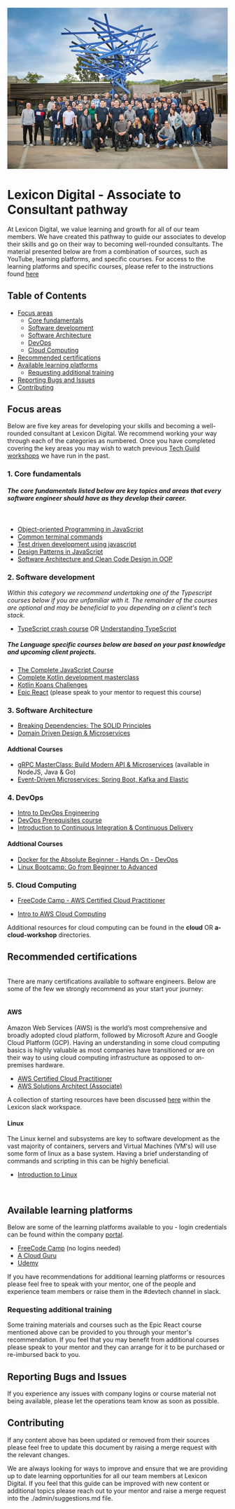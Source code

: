 [![Lexicon Digital Banner](./assets/lexicon-digital-template-1622183726703.jpeg)](https://sites.google.com/lexicondigital.com.au/portal/home)

# Lexicon Digital - Associate to Consultant pathway

At Lexicon Digital, we value learning and growth for all of our team members. We have created this pathway to guide our associates to develop their skills and go on their way to becoming well-rounded consultants. The material presented below are from a combination of sources, such as YouTube, learning platforms, and specific courses. For access to the learning platforms and specific courses, please refer to the instructions found [here](https://sites.google.com/lexicondigital.com.au/portal/growth#h.raerll82acn)

## Table of Contents

- [Focus areas](#focus-areas)
    - [Core fundamentals](#core-fundamentals)
    - [Software development](#software-development)
    - [Software Architecture](#software-architecture)
    - [DevOps](#devops)
    - [Cloud Computing](#cloud-computing)
- [Recommended certifications](#recommended-certifications)
- [Available learning platforms](#learning-platforms)
    - [Requesting additional training](#requesting-additional-training)
- [Reporting Bugs and Issues](#reporting-issues)
- [Contributing](#contributing)

## Focus areas <a name="focus-areas"></a>

Below are five key areas for developing your skills and becoming a well-rounded consultant at Lexicon Digital. We recommend working your way through each of the categories as numbered. Once you have completed covering the key areas you may wish to watch previous [Tech Guild workshops](https://drive.google.com/drive/folders/1xfa4xo-bxvMPUtyBR6DzbMSceaiQ7ODS) we have run in the past.

### 1. Core fundamentals <a name="core-fundamentals"></a>

##### The core fundamentals listed below are key topics and areas that every software engineer should have as they develop their career.
<br/>

- [Object-oriented Programming in JavaScript](https://www.youtube.com/watch?v=PFmuCDHHpwk&t=1404s)
- [Common terminal commands](https://www.youtube.com/watch?v=ZtqBQ68cfJc)
- [Test driven development using javascript](https://www.udemy.com/course/test-driven-development-using-javascript-and-jest/)
- [Design Patterns in JavaScript](https://www.udemy.com/course/design-patterns-javascript/)
- [Software Architecture and Clean Code Design in OOP](https://www.udemy.com/course/software-architecture-learnit/)

### 2. Software development <a name="software-development"></a>
*Within this category we recommend undertaking one of the Typescript courses below if you are unfamiliar with it. The remainder of the courses are optional and may be beneficial to you depending on a client's tech stack.*
<br/>

- [TypeScript crash course](https://www.youtube.com/watch?v=BwuLxPH8IDs)
OR [Understanding TypeScript](https://www.udemy.com/course/understanding-typescript/)

##### The Language specific courses below are based on your past knowledge and upcoming client projects.
- [The Complete JavaScript Course](https://www.udemy.com/course/the-complete-javascript-course/)
- [Complete Kotlin development masterclass](https://www.udemy.com/course/kotlinmasterclass/)
- [Kotlin Koans Challenges](https://kotlinlang.org/docs/koans.html)
- [Epic React](https://epicreact.dev/) (please speak to your mentor to request this course)

### 3. Software Architecture <a name="software-architecture"></a>
- [Breaking Dependencies: The SOLID Principles](https://www.youtube.com/watch?v=RT-npV1JRKE)
- [Domain Driven Design & Microservices](https://www.youtube.com/watch?v=Km1fZ108UXU)
#### Addtional Courses
- [gRPC MasterClass: Build Modern API & Microservices](https://www.udemy.com/course/grpc-nodejs/) (available in NodeJS, Java & Go)
- [Event-Driven Microservices: Spring Boot, Kafka and Elastic](https://www.udemy.com/course/event-driven-microservices-spring-boot-kafka-and-elasticsearch/)
### 4. DevOps <a name="devops"></a>

- [Intro to DevOps Engineering](https://www.youtube.com/watch?v=j5Zsa_eOXeY)
- [DevOps Prerequisites course](https://www.youtube.com/watch?v=Wvf0mBNGjXY)
- [Introduction to Continuous Integration & Continuous Delivery](https://www.udemy.com/course/introduction-to-continuous-integration-and-continuous-delivery/)

#### Addtional Courses

- [Docker for the Absolute Beginner - Hands On - DevOps](https://www.udemy.com/course/learn-docker/)
- [Linux Bootcamp: Go from Beginner to Advanced](https://www.udemy.com/course/linux-administration-bootcamp/)

### 5. Cloud Computing <a name="cloud-computing"></a>

- [FreeCode Camp - AWS Certified Cloud Practitioner](https://www.youtube.com/watch?v=SOTamWNgDKc)

- [Intro to AWS Cloud Computing](https://www.youtube.com/watch?v=ZE139jQJpW4&list=PLzde74P_a04cyCsmZakYbUE5sWN9dZ-Ux)

Additional resources for cloud computing can be found in the **cloud** OR **a-cloud-workshop** directories.
<br/>

## Recommended certifications <a name="recommended-certifications"></a>
<br/>
There are many certifications available to software engineers. Below are some of the few we strongly recommend as your start your journey:
<br/>
<br/>

#### **AWS**

Amazon Web Services (AWS) is the world’s most comprehensive and broadly adopted cloud platform, followed by Microsoft Azure and Google Cloud Platform (GCP). Having an understanding in some cloud computing basics is highly valuable as most companies have transitioned or are on their way to using cloud computing infrastructure as opposed to on-premises hardware.
- [AWS Certified Cloud Practitioner](https://aws.amazon.com/certification/certified-cloud-practitioner/)
- [AWS Solutions Architect (Associate)](https://aws.amazon.com/certification/certified-solutions-architect-associate/)

A collection of starting resources have been discussed [here](https://lexicondigital.slack.com/archives/CE9G6QM8B/p1636002899061500?thread_ts=1636002762.061300&cid=CE9G6QM8B) within the Lexicon slack workspace.
<br/>

#### **Linux**

The Linux kernel and subsystems are key to software development as the vast majority of containers, servers and Virtual Machines (VM's) will use some form of linux as a base system. Having a brief understanding of commands and scripting in this can be highly beneficial. 
- [Introduction to Linux](https://training.linuxfoundation.org/training/introduction-to-linux/)
<br/>

## Available learning platforms <a name="learning-platforms"></a>

Below are some of the learning platforms available to you - login credentials can be found within the company [portal](https://sites.google.com/lexicondigital.com.au/portal/home).

- [FreeCode Camp](https://www.freecodecamp.org/learn) (no logins needed)
- [A Cloud Guru](https://acloudguru.com/)
- [Udemy](https://www.udemy.com/)

If you have recommendations for additional learning platforms or resources please feel free to speak with your mentor, one of the people and experience team members or raise them in the #devtech channel in slack.

### Requesting additional training <a name="requesting-additonal-training"></a>

Some training materials and courses such as the Epic React course mentioned above can be provided to you through your mentor's recommendation. If you feel that you may benefit from additional courses please speak to your mentor and they can arrange for it to be purchased or re-imbursed back to you.

## Reporting Bugs and Issues <a name="reporting-issues"></a>

If you experience any issues with company logins or course material not being available, please let the operations team know as soon as possible.

## Contributing <a name="contributing"></a>

If any content above has been updated or removed from their sources please feel free to update this document by raising a merge request with the relevant changes.

We are always looking for ways to improve and ensure that we are providing up to date learning opportunities for all our team members at Lexicon Digital. If you feel that this guide can be improved with new content or additional topics please reach out to your mentor and raise a merge request into the ./admin/suggestions.md file.
